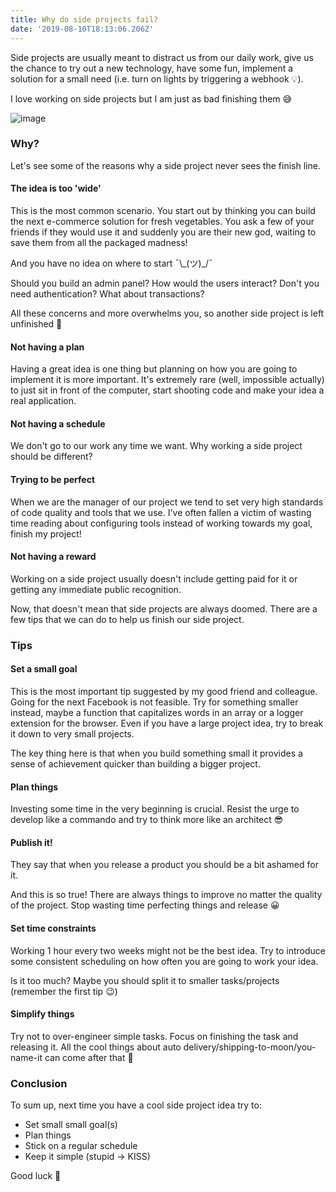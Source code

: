 ```yaml
---
title: Why do side projects fail?
date: '2019-08-10T18:13:06.206Z'
---
```


Side projects are usually meant to distract us from our daily work, give us the chance to try out a new technology, have some fun, implement a solution for a small need (i.e. turn on lights by triggering a webhook 💡).

I love working on side projects but I am just as bad finishing them 😅

![image](https://i.imgur.com/MfbGAIF.png)

### Why?

Let's see some of the reasons why a side project never sees the finish line.

#### The idea is too 'wide'

This is the most common scenario. You start out by thinking you can build the next e-commerce solution for fresh vegetables. You ask a few of your friends if they would use it and suddenly you are their new god, waiting to save them from all the packaged madness!

And you have no idea on where to start ¯\\\_(ツ)\_/¯‍

Should you build an admin panel?
How would the users interact?
Don't you need authentication?
What about transactions?

All these concerns and more overwhelms you, so another side project is left unfinished 😬

#### Not having a plan

Having a great idea is one thing but planning on how you are going to implement it is more important. It's extremely rare (well, impossible actually) to just sit in front of the computer, start shooting code and make your idea a real application.

#### Not having a schedule

We don't go to our work any time we want. Why working a side project should be different?

#### Trying to be perfect

When we are the manager of our project we tend to set very high standards of code quality and tools that we use. I've often fallen a victim of wasting time reading about configuring tools instead of working towards my goal, finish my project!

#### Not having a reward

Working on a side project usually doesn't include getting paid for it or getting any immediate public recognition.

Now, that doesn't mean that side projects are always doomed. There are a few tips that we can do to help us finish our side project.

### Tips

#### Set a small goal

This is the most important tip suggested by my good friend and colleague. Going for the next Facebook is not feasible. Try for something smaller instead, maybe a function that capitalizes words in an array or a logger extension for the browser. Even if you have a large project idea, try to break it down to very small projects.

The key thing here is that when you build something small it provides a sense of achievement quicker than building a bigger project.

#### Plan things

Investing some time in the very beginning is crucial. Resist the urge to develop like a commando and try to think more like an architect 😎

#### Publish it!

They say that when you release a product you should be a bit ashamed for it.

And this is so true! There are always things to improve no matter the quality of the project. Stop wasting time perfecting things and release 😀

#### Set time constraints

Working 1 hour every two weeks might not be the best idea. Try to introduce some consistent scheduling on how often you are going to work your idea.

Is it too much? Maybe you should split it to smaller tasks/projects (remember the first tip 😉)

#### Simplify things

Try not to over-engineer simple tasks. Focus on finishing the task and releasing it. All the cool things about auto delivery/shipping-to-moon/you-name-it can come after that 😬

### Conclusion

To sum up, next time you have a cool side project idea try to:

- Set small small goal(s)
- Plan things
- Stick on a regular schedule
- Keep it simple (stupid -> KISS)

Good luck 🥳
